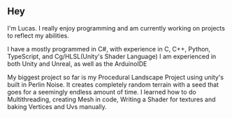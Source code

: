 ## Hey

I'm Lucas. I really enjoy programming and am currently working on projects to reflect my abilities. 

I have a mostly programmed in C#, with experience in C, C++, Python, TypeScript, and Cg/HLSL(Unity's Shader Language)
I am experienced in both Unity and Unreal, as well as the ArduinoIDE

My biggest project so far is my Procedural Landscape Project using unity's built in Perlin Noise. It creates completely random terrain with a seed that goes for a seemingly endless amount of time. I learned how to do Multithreading, creating Mesh in code, Writing a Shader for textures and baking Vertices and Uvs manually.   
